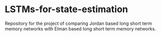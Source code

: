 # LSTMs-for-state-estimation

Repository for the project of comparing Jordan based long short term memory networks with Elman based long short term memory networks.
